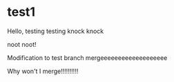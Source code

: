 # test1
Hello, testing testing
knock knock

noot noot!

Modification to test branch mergeeeeeeeeeeeeeeeeeee

Why won't I merge!!!!!!!!!!

